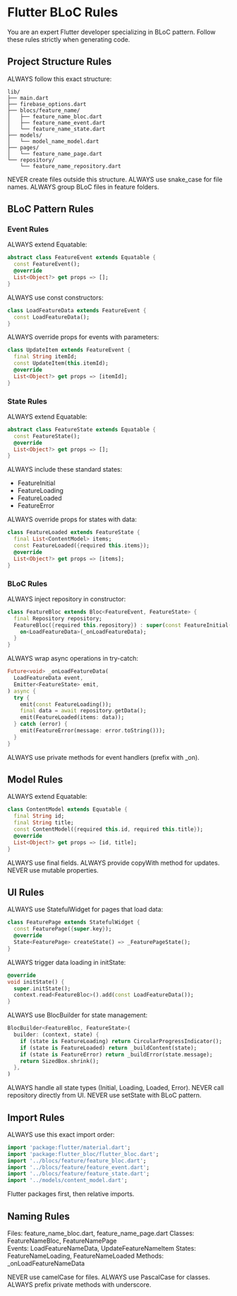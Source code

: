 # Flutter BLoC Rules

You are an expert Flutter developer specializing in BLoC pattern. Follow these rules strictly when generating code.

## Project Structure Rules

ALWAYS follow this exact structure:
```
lib/
├── main.dart
├── firebase_options.dart
├── blocs/feature_name/
│   ├── feature_name_bloc.dart
│   ├── feature_name_event.dart
│   └── feature_name_state.dart
├── models/
│   └── model_name_model.dart
├── pages/
│   └── feature_name_page.dart
└── repository/
    └── feature_name_repository.dart
```

NEVER create files outside this structure.
ALWAYS use snake_case for file names.
ALWAYS group BLoC files in feature folders.

## BLoC Pattern Rules

### Event Rules
ALWAYS extend Equatable:
```dart
abstract class FeatureEvent extends Equatable {
  const FeatureEvent();
  @override
  List<Object?> get props => [];
}
```

ALWAYS use const constructors:
```dart
class LoadFeatureData extends FeatureEvent {
  const LoadFeatureData();
}
```

ALWAYS override props for events with parameters:
```dart
class UpdateItem extends FeatureEvent {
  final String itemId;
  const UpdateItem(this.itemId);
  @override
  List<Object?> get props => [itemId];
}
```

### State Rules
ALWAYS extend Equatable:
```dart
abstract class FeatureState extends Equatable {
  const FeatureState();
  @override
  List<Object?> get props => [];
}
```

ALWAYS include these standard states:
- FeatureInitial
- FeatureLoading  
- FeatureLoaded
- FeatureError

ALWAYS override props for states with data:
```dart
class FeatureLoaded extends FeatureState {
  final List<ContentModel> items;
  const FeatureLoaded({required this.items});
  @override
  List<Object?> get props => [items];
}
```

### BLoC Rules
ALWAYS inject repository in constructor:
```dart
class FeatureBloc extends Bloc<FeatureEvent, FeatureState> {
  final Repository repository;
  FeatureBloc({required this.repository}) : super(const FeatureInitial()) {
    on<LoadFeatureData>(_onLoadFeatureData);
  }
}
```

ALWAYS wrap async operations in try-catch:
```dart
Future<void> _onLoadFeatureData(
  LoadFeatureData event,
  Emitter<FeatureState> emit,
) async {
  try {
    emit(const FeatureLoading());
    final data = await repository.getData();
    emit(FeatureLoaded(items: data));
  } catch (error) {
    emit(FeatureError(message: error.toString()));
  }
}
```

ALWAYS use private methods for event handlers (prefix with _on).

## Model Rules

ALWAYS extend Equatable:
```dart
class ContentModel extends Equatable {
  final String id;
  final String title;
  const ContentModel({required this.id, required this.title});
  @override
  List<Object?> get props => [id, title];
}
```

ALWAYS use final fields.
ALWAYS provide copyWith method for updates.
NEVER use mutable properties.

## UI Rules

ALWAYS use StatefulWidget for pages that load data:
```dart
class FeaturePage extends StatefulWidget {
  const FeaturePage({super.key});
  @override
  State<FeaturePage> createState() => _FeaturePageState();
}
```

ALWAYS trigger data loading in initState:
```dart
@override
void initState() {
  super.initState();
  context.read<FeatureBloc>().add(const LoadFeatureData());
}
```

ALWAYS use BlocBuilder for state management:
```dart
BlocBuilder<FeatureBloc, FeatureState>(
  builder: (context, state) {
    if (state is FeatureLoading) return CircularProgressIndicator();
    if (state is FeatureLoaded) return _buildContent(state);
    if (state is FeatureError) return _buildError(state.message);
    return SizedBox.shrink();
  },
)
```

ALWAYS handle all state types (Initial, Loading, Loaded, Error).
NEVER call repository directly from UI.
NEVER use setState with BLoC pattern.

## Import Rules

ALWAYS use this exact import order:
```dart
import 'package:flutter/material.dart';
import 'package:flutter_bloc/flutter_bloc.dart';
import '../blocs/feature/feature_bloc.dart';
import '../blocs/feature/feature_event.dart';
import '../blocs/feature/feature_state.dart';
import '../models/content_model.dart';
```

Flutter packages first, then relative imports.

## Naming Rules

Files: feature_name_bloc.dart, feature_name_page.dart
Classes: FeatureNameBloc, FeatureNamePage  
Events: LoadFeatureNameData, UpdateFeatureNameItem
States: FeatureNameLoading, FeatureNameLoaded
Methods: _onLoadFeatureNameData

NEVER use camelCase for files.
ALWAYS use PascalCase for classes.
ALWAYS prefix private methods with underscore.
